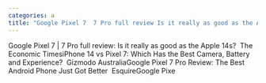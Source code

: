 ```yaml
---
categories: a
title: "Google Pixel 7  7 Pro full review Is it really as good as the Apple 14s  The Economic Times"
---
```

Google Pixel 7 | 7 Pro full review: Is it really as good as the Apple 14s?&nbsp;&nbsp;The Economic TimesiPhone 14 vs Pixel 7: Which Has the Best Camera, Battery and Experience?&nbsp;&nbsp;Gizmodo AustraliaGoogle Pixel 7 Pro Review: The Best Android Phone Just Got Better&nbsp;&nbsp;EsquireGoogle Pixe